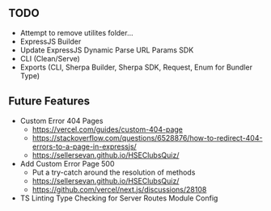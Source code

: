 ## TODO
- Attempt to remove utilites folder...
- ExpressJS Builder
- Update ExpressJS Dynamic Parse URL Params SDK
- CLI (Clean/Serve)
- Exports (CLI, Sherpa Builder, Sherpa SDK, Request, Enum for Bundler Type)


## Future Features
- Custom Error 404 Pages
    - https://vercel.com/guides/custom-404-page
    - https://stackoverflow.com/questions/6528876/how-to-redirect-404-errors-to-a-page-in-expressjs/
    - https://sellersevan.github.io/HSEClubsQuiz/
- Add Custom Error Page 500
    - Put a try-catch around the resolution of methods
    - https://sellersevan.github.io/HSEClubsQuiz/
    - https://github.com/vercel/next.js/discussions/28108
- TS Linting Type Checking for Server Routes Module Config